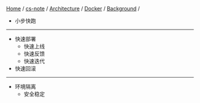 [Home](https://mengxianbin.github.io) /
[cs-note](https://mengxianbin.github.io/cs-note/content) /
[Architecture](https://mengxianbin.github.io/cs-note/content/Architecture) /
[Docker](https://mengxianbin.github.io/cs-note/content/Architecture/Docker) /
[Background](https://mengxianbin.github.io/cs-note/content/Architecture/Docker/Background) /

* 小步快跑

---

* 快速部署
    * 快速上线
    * 快速反馈
    * 快速迭代
* 快速回滚

---

* 环境隔离
    * 安全稳定
